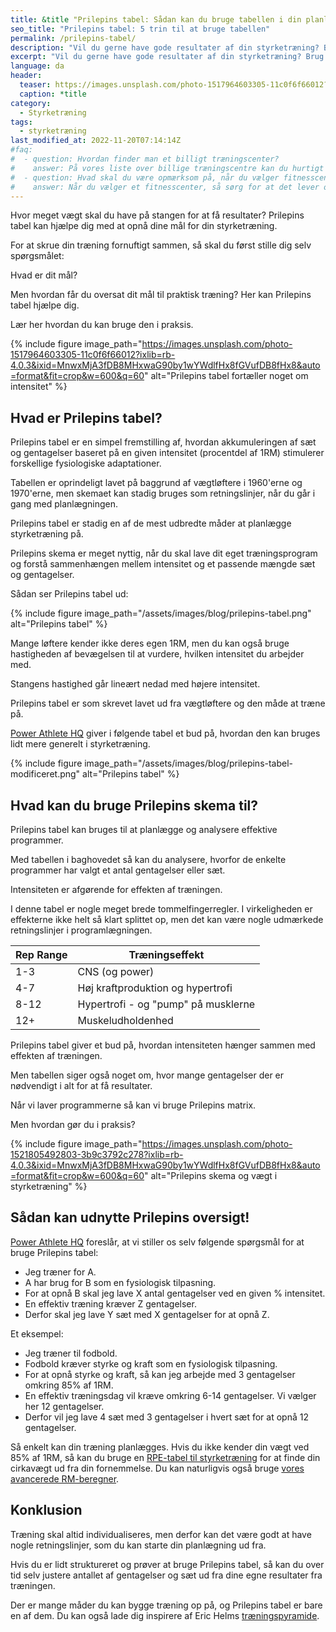 ```yaml
---
title: &title "Prilepins tabel: Sådan kan du bruge tabellen i din planlægning"
seo_title: "Prilepins tabel: 5 trin til at bruge tabellen"
permalink: /prilepins-tabel/
description: "Vil du gerne have gode resultater af din styrketræning? Brug Prilepins tabel til at planlægge din træning, så den kan være effektiv."
excerpt: "Vil du gerne have gode resultater af din styrketræning? Brug Prilepins tabel til at planlægge din træning, så den kan være effektiv."
language: da
header:
  teaser: https://images.unsplash.com/photo-1517964603305-11c0f6f66012?ixlib=rb-4.0.3&ixid=MnwxMjA3fDB8MHxwaG90by1wYWdlfHx8fGVufDB8fHx8&auto=format&fit=crop&h=300&w=400&q=10
  caption: *title
category:
  - Styrketræning
tags:
  - styrketræning
last_modified_at: 2022-11-20T07:14:14Z
#faq:
#  - question: Hvordan finder man et billigt træningscenter?
#    answer: På vores liste over billige træningscentre kan du hurtigt danne dig et overblik over, hvilke fitnesscentre, der er de billigste i Danmark. Men husk at være opmærksom på, at de forskellige fitnesscentre og fitnesskæder leverer forskellige services.
#  - question: Hvad skal du være opmærksom på, når du vælger fitnesscenter?
#    answer: Når du vælger et fitnesscenter, så sørg for at det lever op til dine krav. Vil du gerne træne i maskiner, frie vægte eller måske følge holdtræning? Vil du gerne have omklædningsfaciliteter? Hvilket fællesskab vil du gerne opleve i fitensscenteret? Husk også at holde øje med de forskellige abonnementstyper.
---
```


Hvor meget vægt skal du have på stangen for at få resultater? Prilepins tabel kan hjælpe dig med at opnå dine mål for din styrketræning.

For at skrue din træning fornuftigt sammen, så skal du først stille dig selv spørgsmålet:

Hvad er dit mål?

Men hvordan får du oversat dit mål til praktisk træning? Her kan Prilepins tabel hjælpe dig.

Lær her hvordan du kan bruge den i praksis.

{% include figure image_path="https://images.unsplash.com/photo-1517964603305-11c0f6f66012?ixlib=rb-4.0.3&ixid=MnwxMjA3fDB8MHxwaG90by1wYWdlfHx8fGVufDB8fHx8&auto=format&fit=crop&w=600&q=60" alt="Prilepins tabel fortæller noget om intensitet" %}

## Hvad er Prilepins tabel?

Prilepins tabel er en simpel fremstilling af, hvordan akkumuleringen af sæt og gentagelser baseret på en given intensitet (procentdel af 1RM) stimulerer forskellige fysiologiske adaptationer.

Tabellen er oprindeligt lavet på baggrund af vægtløftere i 1960'erne og 1970'erne, men skemaet kan stadig bruges som retningslinjer, når du går i gang med planlægningen.

Prilepins tabel er stadig en af de mest udbredte måder at planlægge styrketræning på.

Prilepins skema er meget nyttig, når du skal lave dit eget træningsprogram og forstå sammenhængen mellem intensitet og et passende mængde sæt og gentagelser.

Sådan ser Prilepins tabel ud:

{% include figure image_path="/assets/images/blog/prilepins-tabel.png" alt="Prilepins tabel" %}

Mange løftere kender ikke deres egen 1RM, men du kan også bruge hastigheden af bevægelsen til at vurdere, hvilken intensitet du arbejder med.

Stangens hastighed går lineært nedad med højere intensitet.

Prilepins tabel er som skrevet lavet ud fra vægtløftere og den måde at træne på.

[Power Athlete HQ](https://powerathletehq.com/prilepins-chart/) giver i følgende tabel et bud på, hvordan den kan bruges lidt mere generelt i styrketræning.

{% include figure image_path="/assets/images/blog/prilepins-tabel-modificeret.png" alt="Prilepins tabel" %}

## Hvad kan du bruge Prilepins skema til?

Prilepins tabel kan bruges til at planlægge og analysere effektive programmer.

Med tabellen i baghovedet så kan du analysere, hvorfor de enkelte programmer har valgt et antal gentagelser eller sæt.

Intensiteten er afgørende for effekten af træningen.

I denne tabel er nogle meget brede tommelfingerregler. I virkeligheden er effekterne ikke helt så klart splittet op, men det kan være nogle udmærkede retningslinjer i programlægningen.

| Rep Range | Træningseffekt |
|-|-|
| 1-3 | CNS (og power) |
| 4-7 | Høj kraftproduktion og hypertrofi |
| 8-12 | Hypertrofi - og "pump" på musklerne |
| 12+ | Muskeludholdenhed |

Prilepins tabel giver et bud på, hvordan intensiteten hænger sammen med effekten af træningen.

Men tabellen siger også noget om, hvor mange gentagelser der er nødvendigt i alt for at få resultater.

Når vi laver programmerne så kan vi bruge Prilepins matrix.

Men hvordan gør du i praksis?

{% include figure image_path="https://images.unsplash.com/photo-1521805492803-3b9c3792c278?ixlib=rb-4.0.3&ixid=MnwxMjA3fDB8MHxwaG90by1wYWdlfHx8fGVufDB8fHx8&auto=format&fit=crop&w=600&q=60" alt="Prilepins skema og vægt i styrketræning" %}

## Sådan kan udnytte Prilepins oversigt!

[Power Athlete HQ](https://powerathletehq.com/prilepins-chart/) foreslår, at vi stiller os selv følgende spørgsmål for at bruge Prilepins tabel:

- Jeg træner for A.
- A har brug for B som en fysiologisk tilpasning.
- For at opnå B skal jeg lave X antal gentagelser ved en given % intensitet.
- En effektiv træning kræver Z gentagelser.
- Derfor skal jeg lave Y sæt med X gentagelser for at opnå Z.

Et eksempel:

- Jeg træner til fodbold.
- Fodbold kræver styrke og kraft som en fysiologisk tilpasning.
- For at opnå styrke og kraft, så kan jeg arbejde med 3 gentagelser omkring 85% af 1RM.
- En effektiv træningsdag vil kræve omkring 6-14 gentagelser. Vi vælger her 12 gentagelser.
- Derfor vil jeg lave 4 sæt med 3 gentagelser i hvert sæt for at opnå 12 gentagelser.

Så enkelt kan din træning planlægges. Hvis du ikke kender din vægt ved 85% af 1RM, så kan du bruge en [RPE-tabel til styrketræning](/rpe/) for at finde din cirkavægt ud fra din fornemmelse. Du kan naturligvis også bruge [vores avancerede RM-beregner](/rm-beregner/).

## Konklusion

Træning skal altid individualiseres, men derfor kan det være godt at have nogle retningslinjer, som du kan starte din planlægning ud fra.

Hvis du er lidt struktureret og prøver at bruge Prilepins tabel, så kan du over tid selv justere antallet af gentagelser og sæt ud fra dine egne resultater fra træningen.

Der er mange måder du kan bygge træning op på, og Prilepins tabel er bare en af dem. Du kan også lade dig inspirere af Eric Helms [træningspyramide](/traeningspyramiden-styrketraening/).
